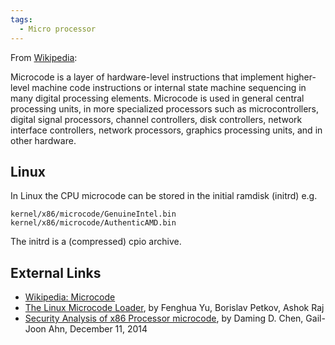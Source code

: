 ```yaml
---
tags:
  - Micro processor
---
```

From [Wikipedia](https://en.wikipedia.org/wiki/Microcode):

Microcode is a layer of hardware-level instructions that implement
higher-level machine code instructions or internal state machine
sequencing in many digital processing elements. Microcode is used in
general central processing units, in more specialized processors such as
microcontrollers, digital signal processors, channel controllers, disk
controllers, network interface controllers, network processors, graphics
processing units, and in other hardware.

## Linux

In Linux the CPU microcode can be stored in the initial ramdisk (initrd)
e.g.

    kernel/x86/microcode/GenuineIntel.bin
    kernel/x86/microcode/AuthenticAMD.bin

The initrd is a (compressed) cpio archive.

## External Links

* [Wikipedia: Microcode](https://en.wikipedia.org/wiki/Microcode)
* [The Linux Microcode Loader](https://docs.kernel.org/arch/x86/microcode.html),
  by Fenghua Yu, Borislav Petkov, Ashok Raj
* [Security Analysis of x86 Processor microcode](https://www.dcddcc.com/docs/2014_paper_microcode.pdf),
  by Daming D. Chen, Gail-Joon Ahn, December 11, 2014
